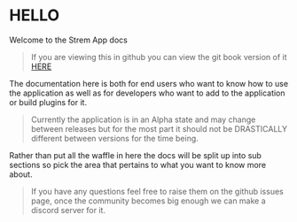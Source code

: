 # HELLO
Welcome to the Strem App docs
> If you are viewing this in github you can view the git book version of it [HERE](https://strem.gitbook.io/strem-app/)

The documentation here is both for end users who want to know how to use the application as well as for developers who want to add to the application or build plugins for it.

> Currently the application is in an Alpha state and may change between releases but for the most part it should not be DRASTICALLY different between versions for the time being.

Rather than put all the waffle in here the docs will be split up into sub sections so pick the area that pertains to what you want to know more about.

> If you have any questions feel free to raise them on the github issues page, once the community becomes big enough we can make a discord server for it.
